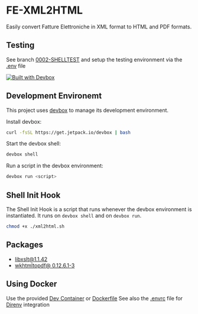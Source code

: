 # FE-XML2HTML

Easily convert Fatture Elettroniche in XML format to HTML and PDF formats.

## Testing
See branch [0002-SHELLTEST](https://github.com/Katowicer/FE-XML2HTML/tree/0002-SHELLTEST) and setup the testing environment via the [.env](https://github.com/Katowicer/FE-XML2HTML/blob/0002-SHELLTEST/.env) file

[![Built with Devbox](https://www.jetify.com/img/devbox/shield_moon.svg)](https://www.jetify.com/devbox/docs/contributor-quickstart/)

<!-- gen-readme start - generated by https://github.com/jetify-com/devbox/ -->
## Development Environemt
This project uses [devbox](https://github.com/jetify-com/devbox) to manage its development environment.

Install devbox:
```sh
curl -fsSL https://get.jetpack.io/devbox | bash
```

Start the devbox shell:
```sh 
devbox shell
```

Run a script in the devbox environment:
```sh
devbox run <script>
```
## Shell Init Hook
The Shell Init Hook is a script that runs whenever the devbox environment is instantiated. It runs 
on `devbox shell` and on `devbox run`.
```sh
chmod +x ./xml2html.sh
```

## Packages

* [libxslt@1.1.42](https://www.nixhub.io/packages/libxslt)
* [wkhtmltopdf@ 0.12.6.1-3](https://www.nixhub.io/packages/wkhtmltopdf)

<!-- gen-readme end -->

## Using Docker
Use the provided [Dev Container](.devcontainer) or [Dockerfile](./Dockerfile)
See also the [.envrc](.envrc) file for [Direnv](https://direnv.net/) integration
